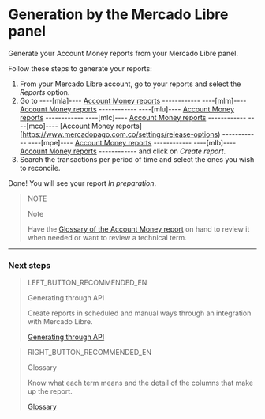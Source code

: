 
# Generation by the Mercado Libre panel

Generate your Account Money reports from your Mercado Libre panel.


Follow these steps to generate your reports:

1. From your Mercado Libre account, go to your reports and select the *Reports* option.
1. Go to ----[mla]---- [Account Money reports](https://www.mercadopago.com.ar/settings/release-options) ------------ ----[mlm]---- [Account Money reports](https://www.mercadopago.com.mlm/settings/release-options) ------------ ----[mlu]---- [Account Money reports](https://www.mercadopago.com.uy/settings/release-options) ------------ ----[mlc]---- [Account Money reports](https://www.mercadopago.com.cl/settings/release-options) ------------ ----[mco]---- [Account Money reports][https://www.mercadopago.com.co/settings/release-options) ------------ ----[mpe]---- [Account Money reports](https://www.mercadopago.com.pe/settings/release-options) ------------ ----[mlb]---- [Account Money reports](https://www.mercadopago.com.br/settings/release-options) ------------ and click on *Create report*.
1. Search the transactions per period of time and select the ones you wish to reconcile. 

Done! You will see your report *In preparation*.

> NOTE
>
> Note
>
> Have the [Glossary of the Account Money report](https://www.mercadopago[FAKER][URL][DOMAIN]/developers/en/guides/manage-account/reports/account-money/glossary) on hand to review it when needed or want to review a technical term.

<hr/>

### Next steps

> LEFT_BUTTON_RECOMMENDED_EN
>
> Generating through API
>
> Create reports in scheduled and manual ways through an integration with Mercado Libre.
>
> [Generating through API](https://www.mercadopago[FAKER][URL][DOMAIN]/developers/en/guides/manage-account/reports/account-money/api)

> RIGHT_BUTTON_RECOMMENDED_EN
>
> Glossary
>
> Know what each term means and the detail of the columns that make up the report.
>
> [Glossary](https://www.mercadopago[FAKER][URL][DOMAIN]/developers/en/guides/manage-account/reports/account-money/glossary)
